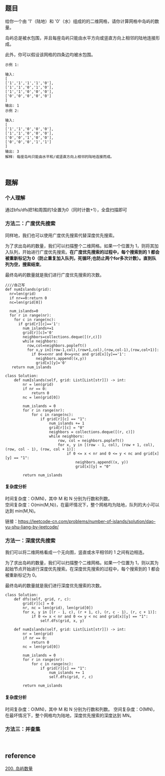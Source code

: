 ## 题目
给你一个由 '1'（陆地）和 '0'（水）组成的的二维网格，请你计算网格中岛屿的数量。

岛屿总是被水包围，并且每座岛屿只能由水平方向或竖直方向上相邻的陆地连接形成。

此外，你可以假设该网格的四条边均被水包围。
```
示例 1:

输入:
[
['1','1','1','1','0'],
['1','1','0','1','0'],
['1','1','0','0','0'],
['0','0','0','0','0']
]
输出: 1
示例 2:

输入:
[
['1','1','0','0','0'],
['1','1','0','0','0'],
['0','0','1','0','0'],
['0','0','0','1','1']
]
输出: 3
解释: 每座岛屿只能由水平和/或竖直方向上相邻的陆地连接而成。
```

&nbsp;
## 题解
### 个人理解
通过bfs/dfs把1和周围的1全置为0（同时计数+1），全盘扫描即可
### 方法二：广度优先搜索
同样地，我们也可以使用广度优先搜索代替深度优先搜索。

为了求出岛屿的数量，我们可以扫描整个二维网格。如果一个位置为 1，则将其加入队列，开始进行广度优先搜索。**在广度优先搜索的过程中，每个搜索到的 1 都会被重新标记为 0（防止重复加入队列，死循环;也防止两个for多次计数）。直到队列为空，搜索结束**。

最终岛屿的数量就是我们进行广度优先搜索的次数。
```
////自己写
def numIslands(grid):
  nr=len(grid)
  if nr==0:return 0
  nc=len(grid[0])
  
  num_islands=0
  for r in range(nr):
    for c in range(nc):
      if grid[r][c]=='1':
        num_islands+=1
        grid[r][c]='0'
        neighbors=collections.deque([(r,c)])
        while neighbors:
          row,col=neighbors.popleft()
          for x,y in[(row-1,col),(row+1,col),(row,col-1),(row,col+1)]:
            if 0<=x<nr and 0<=y<nc and grid[x][y]=='1':
              neighbors.append((x,y))
              grid[x][y]='0'
   return num_islands 
```
```
class Solution:
    def numIslands(self, grid: List[List[str]]) -> int:
        nr = len(grid)
        if nr == 0:
            return 0
        nc = len(grid[0])

        num_islands = 0
        for r in range(nr):
            for c in range(nc):
                if grid[r][c] == "1":
                    num_islands += 1
                    grid[r][c] = "0"
                    neighbors = collections.deque([(r, c)])
                    while neighbors:
                        row, col = neighbors.popleft()
                        for x, y in [(row - 1, col), (row + 1, col), (row, col - 1), (row, col + 1)]:
                            if 0 <= x < nr and 0 <= y < nc and grid[x][y] == "1":
                                neighbors.append((x, y))
                                grid[x][y] = "0"
        
        return num_islands
```
#### 复杂度分析
时间复杂度：O(MN)，其中 M 和 N 分别为行数和列数。   
空间复杂度：O(min(M,N))，在最坏情况下，整个网格均为陆地，队列的大小可以达到 min(M,N)。

链接：https://leetcode-cn.com/problems/number-of-islands/solution/dao-yu-shu-liang-by-leetcode/

### 方法一：深度优先搜索
我们可以将二维网格看成一个无向图，竖直或水平相邻的 1 之间有边相连。

为了求出岛屿的数量，我们可以扫描整个二维网格。如果一个位置为 1，则以其为起始节点开始进行深度优先搜索。在深度优先搜索的过程中，每个搜索到的 1 都会被重新标记为 0。

最终岛屿的数量就是我们进行深度优先搜索的次数。
```
class Solution:
    def dfs(self, grid, r, c):
        grid[r][c] = 0
        nr, nc = len(grid), len(grid[0])
        for x, y in [(r - 1, c), (r + 1, c), (r, c - 1), (r, c + 1)]:
            if 0 <= x < nr and 0 <= y < nc and grid[x][y] == "1":
                self.dfs(grid, x, y)

    def numIslands(self, grid: List[List[str]]) -> int:
        nr = len(grid)
        if nr == 0:
            return 0
        nc = len(grid[0])

        num_islands = 0
        for r in range(nr):
            for c in range(nc):
                if grid[r][c] == "1":
                    num_islands += 1
                    self.dfs(grid, r, c)
        
        return num_islands
```
#### 复杂度分析
时间复杂度：O(MN)，其中 M 和 N 分别为行数和列数。
空间复杂度：O(MN)，在最坏情况下，整个网格均为陆地，深度优先搜索的深度达到 MN。


### 方法三：并查集

&nbsp;
## reference
[200. 岛屿数量](https://leetcode-cn.com/problems/number-of-islands/)
